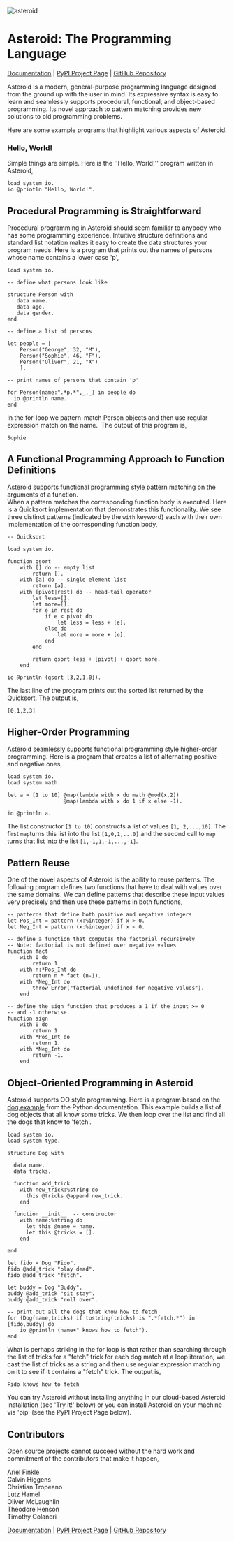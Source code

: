 ![asteroid](asteroid-small.png)

# Asteroid: The Programming Language

[Documentation](https://asteroid-lang.readthedocs.io) | [PyPI Project Page](https://pypi.org/project/asteroid-lang/) | <!-- [Try it!](https://replit.com/@lutzhamel/asteroid#.replit) | --> [GitHub Repository](https://github.com/asteroid-lang) 

Asteroid is a modern, general-purpose programming language designed from the ground up with the user in mind. Its expressive syntax is easy to learn and seamlessly supports procedural, functional, and object-based programming.  Its novel approach to pattern matching provides new solutions to old programming problems.

Here are some example programs that highlight various aspects of Asteroid.

### Hello, World!

Simple things are simple. Here is the ''Hello, World!'' program written in Asteroid,
```
load system io.
io @println "Hello, World!".
```

## Procedural Programming is Straightforward

Procedural programming in Asteroid should seem familiar to anybody who has some programming experience.
Intuitive  structure definitions and standard list notation makes it easy to create the data structures your
program needs.  Here is a  program that prints out the names of persons whose name contains a lower case 'p',
```
load system io.

-- define what persons look like

structure Person with
   data name.
   data age.
   data gender.
end

-- define a list of persons

let people = [
    Person("George", 32, "M"),
    Person("Sophie", 46, "F"),
    Person("Oliver", 21, "X")
    ].

-- print names of persons that contain 'p'

for Person(name:".*p.*",_,_) in people do
  io @println name.
end
```
In the for-loop we pattern-match Person objects and then use regular expression match on the name.  The output of this program is,
```
Sophie
```

## A Functional Programming Approach to Function Definitions

Asteroid supports functional programming style pattern matching on the arguments of a function.   
When a pattern matches the corresponding function body is executed.  Here is a  Quicksort implementation 
that demonstrates this functionality.  We see three distinct patterns (indicated by the `with` keyword) each with their own implementation of the corresponding function body,  
```
-- Quicksort

load system io.

function qsort
    with [] do -- empty list
        return [].
    with [a] do -- single element list
        return [a]. 
    with [pivot|rest] do -- head-tail operator
        let less=[].
        let more=[].
        for e in rest do  
            if e < pivot do
                let less = less + [e].
            else do
                let more = more + [e].
            end
        end

        return qsort less + [pivot] + qsort more.
    end

io @println (qsort [3,2,1,0]).
```
The last line of the program prints out the sorted list returned by the Quicksort.  The output is,
```
[0,1,2,3]
```

## Higher-Order Programming

Asteroid seamlessly supports functional programming style higher-order programming. Here is a program that creates a list 
of alternating positive and negative ones,
```
load system io.
load system math.

let a = [1 to 10] @map(lambda with x do math @mod(x,2))
                  @map(lambda with x do 1 if x else -1).

io @println a.
```
The list constructor `[1 to 10]` constructs a list of values `[1, 2,...,10]`.  The first `map`turns this list into the list
`[1,0,1,...0]` and the second call to `map` turns that list into the list `[1,-1,1,-1,...,-1]`.

## Pattern Reuse

One of the novel aspects of Asteroid is the ability to reuse patterns.  The following program defines two functions that have to deal 
with values over the same domains.  We can define patterns that describe these input values very precisely and then use these
patterns in both functions,
```
-- patterns that define both positive and negative integers
let Pos_Int = pattern (x:%integer) if x > 0.
let Neg_Int = pattern (x:%integer) if x < 0.

-- define a function that computes the factorial recursively
-- Note: factorial is not defined over negative values
function fact
    with 0 do
        return 1
    with n:*Pos_Int do
        return n * fact (n-1).
    with *Neg_Int do
        throw Error("factorial undefined for negative values").
    end

-- define the sign function that produces a 1 if the input >= 0
-- and -1 otherwise.
function sign
    with 0 do
        return 1
    with *Pos_Int do
        return 1.
    with *Neg_Int do
        return -1.
    end
```
## Object-Oriented Programming in Asteroid

Asteroid supports OO style programming.  Here is a program based on the [dog example](https://docs.python.org/3/tutorial/classes.html) from the Python documentation.  This example builds a list of dog objects that all know some tricks.  We then loop over the list and find all the dogs that know to 'fetch'.
```
load system io.
load system type.

structure Dog with

  data name.
  data tricks.

  function add_trick 
    with new_trick:%string do
      this @tricks @append new_trick.
    end

  function __init__  -- constructor
    with name:%string do
      let this @name = name.
      let this @tricks = [].
    end

end

let fido = Dog "Fido".
fido @add_trick "play dead".
fido @add_trick "fetch".

let buddy = Dog "Buddy".
buddy @add_trick "sit stay".
buddy @add_trick "roll over".

-- print out all the dogs that know how to fetch
for (Dog(name,tricks) if tostring(tricks) is ".*fetch.*") in [fido,buddy] do
    io @println (name+" knows how to fetch").
end
```
What is perhaps striking in the for loop is that rather than searching through the list of tricks for a "fetch" trick for each dog
match at a loop iteration, we cast the list of tricks as a string
and then use regular expression matching on it to see if it contains a "fetch" trick. The output is,
```
Fido knows how to fetch
```
You can try Asteroid without installing anything in our cloud-based Asteroid installation (see 'Try it!' below) or you can install Asteroid on your machine via 'pip' (see the PyPI Project Page below).

## Contributors

Open source projects cannot succeed without the hard work and commitment of the contributors that make it happen,

Ariel Finkle<br>
Calvin Higgens<br>
Christian Tropeano<br>
Lutz Hamel<br>
Oliver McLaughlin<br>
Theodore Henson<br>
Timothy Colaneri<br>

[Documentation](https://asteroid-lang.readthedocs.io) | [PyPI Project Page](https://pypi.org/project/asteroid-lang/) | <!-- [Try it!](https://replit.com/@lutzhamel/asteroid#.replit) | --> [GitHub Repository](https://github.com/asteroid-lang) 
